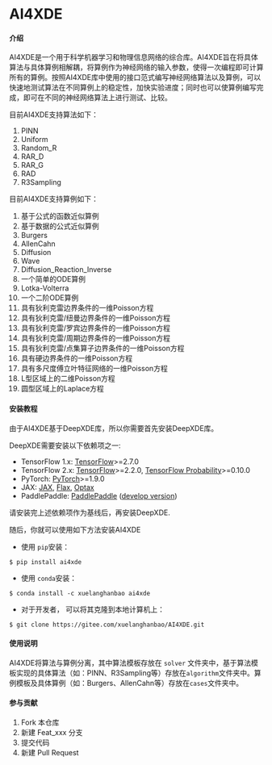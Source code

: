 # AI4XDE

#### 介绍
AI4XDE是一个用于科学机器学习和物理信息网络的综合库。AI4XDE旨在将具体算法与具体算例相解耦，将算例作为神经网络的输入参数，使得一次编程即可计算所有的算例。按照AI4XDE库中使用的接口范式编写神经网络算法以及算例，可以快速地测试算法在不同算例上的稳定性，加快实验进度；同时也可以使算例编写完成，即可在不同的神经网络算法上进行测试、比较。

目前AI4XDE支持算法如下：

1. PINN
2. Uniform
3. Random_R
4. RAR_D
5. RAR_G
6. RAD
7. R3Sampling

目前AI4XDE支持算例如下：

1. 基于公式的函数近似算例
2. 基于数据的公式近似算例
3. Burgers
4. AllenCahn
5. Diffusion
6. Wave
7. Diffusion_Reaction_Inverse
8. 一个简单的ODE算例
9. Lotka-Volterra
10. 一个二阶ODE算例
11. 具有狄利克雷边界条件的一维Poisson方程
12. 具有狄利克雷/纽曼边界条件的一维Poisson方程
13. 具有狄利克雷/罗宾边界条件的一维Poisson方程
14. 具有狄利克雷/周期边界条件的一维Poisson方程
15. 具有狄利克雷/点集算子边界条件的一维Poisson方程
16. 具有硬边界条件的一维Poisson方程
17. 具有多尺度傅立叶特征网络的一维Poisson方程
18. L型区域上的二维Poisson方程
19. 圆型区域上的Laplace方程


#### 安装教程

由于AI4XDE基于DeepXDE库，所以你需要首先安装DeepXDE库。

DeepXDE需要安装以下依赖项之一:

- TensorFlow 1.x: [TensorFlow](https://www.tensorflow.org/)>=2.7.0
- TensorFlow 2.x: [TensorFlow](https://www.tensorflow.org/)>=2.2.0, [TensorFlow Probability](https://www.tensorflow.org/probability)>=0.10.0
- PyTorch: [PyTorch](https://pytorch.org/)>=1.9.0
- JAX: [JAX](https://jax.readthedocs.io/), [Flax](https://flax.readthedocs.io/), [Optax](https://optax.readthedocs.io/)
- PaddlePaddle: [PaddlePaddle](https://www.paddlepaddle.org.cn/en) ([develop version](https://www.paddlepaddle.org.cn/en/install/quick?docurl=/documentation/docs/en/develop/install/pip/linux-pip_en.html))

请安装完上述依赖项作为基线后，再安装DeepXDE.

随后，你就可以使用如下方法安装AI4XDE

- 使用 `pip`安装：

```
$ pip install ai4xde
```

- 使用 `conda`安装：

```
$ conda install -c xuelanghanbao ai4xde
```

- 对于开发者， 可以将其克隆到本地计算机上：

```
$ git clone https://gitee.com/xuelanghanbao/AI4XDE.git
```

#### 使用说明

AI4XDE将算法与算例分离，其中算法模板存放在 `solver` 文件夹中，基于算法模板实现的具体算法（如：PINN、R3Sampling等）存放在`algorithm`文件夹中。算例模板及具体算例（如：Burgers、AllenCahn等）存放在`cases`文件夹中。

#### 参与贡献

1.  Fork 本仓库
2.  新建 Feat_xxx 分支
3.  提交代码
4.  新建 Pull Request
